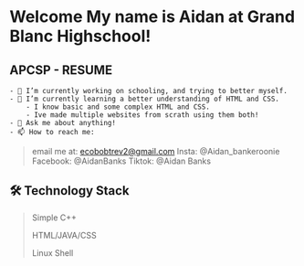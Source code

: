 # **Welcome My name is Aidan at Grand Blanc Highschool!**
## APCSP - RESUME

	- 🔭 I’m currently working on schooling, and trying to better myself.
	- 🌱 I’m currently learning a better understanding of HTML and CSS.
 		- I know basic and some complex HTML and CSS. 
   		- Ive made multiple websites from scrath using them both!
	- 💬 Ask me about anything!
	- 📫 How to reach me: 
> email me at: ecobobtrev2@gmail.com
> Insta: @Aidan_bankeroonie
> Facebook: @AidanBanks
> Tiktok: @Aidan Banks
       



## 🛠 Technology Stack

> Simple C++
> 
> HTML/JAVA/CSS
> 
> Linux Shell


	
